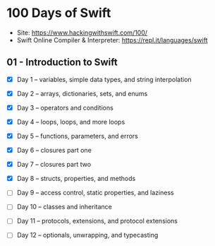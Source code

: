 # 100 Days of Swift

- Site: https://www.hackingwithswift.com/100/
- Swift Online Compiler & Interpreter: https://repl.it/languages/swift

## 01 - Introduction to Swift

- [x] Day 1 – variables, simple data types, and string interpolation
- [x] Day 2 – arrays, dictionaries, sets, and enums
- [x] Day 3 – operators and conditions
- [x] Day 4 – loops, loops, and more loops
- [x] Day 5 – functions, parameters, and errors
- [x] Day 6 – closures part one
- [x] Day 7 – closures part two
- [x] Day 8 – structs, properties, and methods
- [ ] Day 9 – access control, static properties, and laziness
- [ ] Day 10 – classes and inheritance
- [ ] Day 11 – protocols, extensions, and protocol extensions
- [ ] Day 12 – optionals, unwrapping, and typecasting

